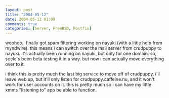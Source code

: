 ```yaml
---
layout: post
title: "2004-05-12"
date: 2004-05-12 01:09
comments: true
categories: [Server, FreeBSD, Postfix]
---
```

woohoo.. finally got spam filtering working on nayuki (with a little help from myndwire).  this means i can switch over the mail server from crudpuppy to nayuki.  it's actually been running on nayuki, but only for one domain.  so, seele's been beta testing it in a way.  but now i can actually move everything over to it.

i think this is pretty much the last big service to move off of crudpuppy.  i'll leave web up, but it'll only listen for crudpuppy.caffeine.nu, and it won't work for user accounts on it.  this is pretty much so i can have my little xmms "listening to" app be able to function.
